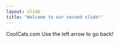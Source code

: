 ```yaml
---
layout: slide
title: "Welcome to our second slide!"
---
```

CoolCats.com
Use the left arrow to go back!
